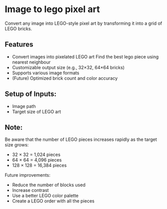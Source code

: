 # Image to lego pixel art
Convert any image into LEGO-style pixel art by transforming it into a grid of LEGO bricks.

## Features

- Convert images into pixelated LEGO art
      Find the best lego piece using nearest neighbour
- Customizable output size (e.g., 32×32, 64×64 bricks)  
- Supports various image formats  
- (Future) Optimized brick count and color accuracy

## Setup of Inputs:
  - Image path
  - Target size of LEGO art
  
## Note:
Be aware that the number of LEGO pieces increases rapidly as the target size grows:
  - 32 × 32 = 1,024 pieces
  - 64 × 64 = 4,096 pieces
  - 128 × 128 = 16,384 pieces

Future improvements:
  - Reduce the number of blocks used
  - Increase contrast
  - Use a better LEGO color palette
  - Create a LEGO order with all the pieces

